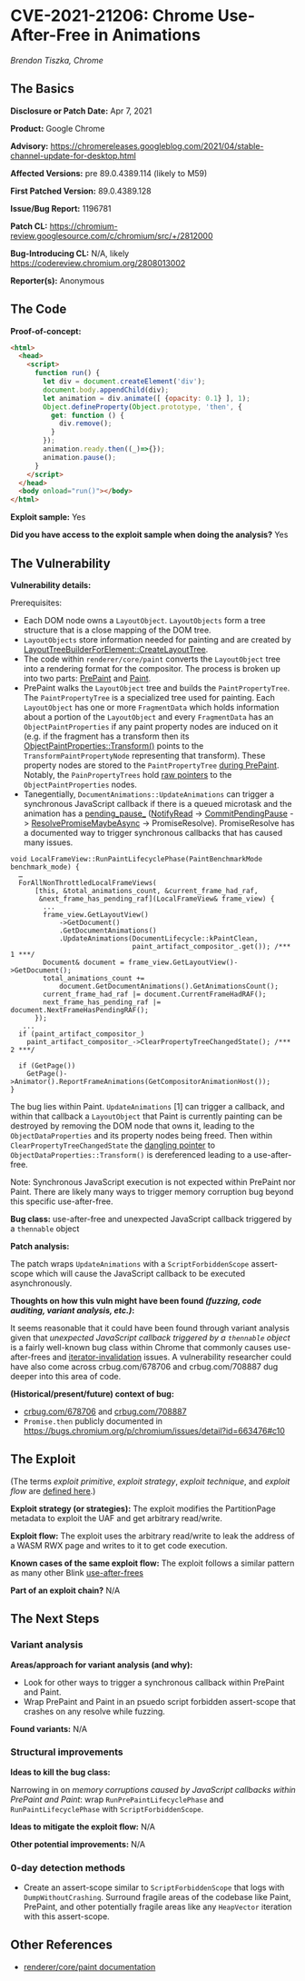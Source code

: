 # CVE-2021-21206: Chrome Use-After-Free in Animations
*Brendon Tiszka, Chrome*

## The Basics

**Disclosure or Patch Date:** Apr 7, 2021

**Product:** Google Chrome

**Advisory:** https://chromereleases.googleblog.com/2021/04/stable-channel-update-for-desktop.html

**Affected Versions:** pre 89.0.4389.114 (likely to M59)

**First Patched Version:** 89.0.4389.128

**Issue/Bug Report:** 1196781

**Patch CL:** https://chromium-review.googlesource.com/c/chromium/src/+/2812000

**Bug-Introducing CL:** N/A, likely https://codereview.chromium.org/2808013002

**Reporter(s):** Anonymous

## The Code

**Proof-of-concept:**

```html
<html>
  <head>
    <script>
      function run() {
        let div = document.createElement('div');
        document.body.appendChild(div);
        let animation = div.animate([ {opacity: 0.1} ], 1);
        Object.defineProperty(Object.prototype, 'then', {
          get: function () {
            div.remove();
          }
        });
        animation.ready.then((_)=>{});
        animation.pause();
      }
    </script>
  </head>
  <body onload="run()"></body>
</html>
```

**Exploit sample:** Yes

**Did you have access to the exploit sample when doing the analysis?** Yes

## The Vulnerability

**Vulnerability details:**

Prerequisites: 
* Each DOM node owns a `LayoutObject`. `LayoutObjects` form a tree structure that is a close mapping of the DOM tree.
* `LayoutObjects` store information needed for painting and are created by [LayoutTreeBuilderForElement::CreateLayoutTree](https://source.chromium.org/chromium/chromium/src/+/main:third_party/blink/renderer/core/dom/layout_tree_builder.cc;l=85;drc=5342041f85833c038dcbc5632d62fc10f7592323).
* The code within `renderer/core/paint` converts the `LayoutObject` tree into a rendering format for the compositor. The process is broken up into two parts: [PrePaint](https://source.chromium.org/chromium/chromium/src/+/main:third_party/blink/renderer/core/frame/local_frame_view.cc;l=2743;drc=5342041f85833c038dcbc5632d62fc10f7592323) and [Paint](https://source.chromium.org/chromium/chromium/src/+/main:third_party/blink/renderer/core/frame/local_frame_view.cc;l=2596;drc=5342041f85833c038dcbc5632d62fc10f7592323).
* PrePaint walks the `LayoutObject` tree and builds the `PaintPropertyTree`. The `PaintPropertyTree` is a specialized tree used for painting. Each `LayoutObject` has one or more `FragmentData` which holds information about a portion of the `LayoutObject` and every `FragmentData` has an `ObjectPaintProperties` if any paint property nodes are induced on it (e.g. if the fragment has a transform then its [ObjectPaintProperties::Transform()](https://source.chromium.org/chromium/chromium/src/+/main:third_party/blink/renderer/core/paint/object_paint_properties.h;l=91;drc=5342041f85833c038dcbc5632d62fc10f7592323) points to the `TransformPaintPropertyNode` representing that transform). These property nodes are stored to the `PaintPropertyTree` [during PrePaint](https://source.chromium.org/chromium/chromium/src/+/main:third_party/blink/renderer/core/paint/paint_property_tree_builder.cc;l=974;drc=5342041f85833c038dcbc5632d62fc10f7592323). Notably, the `PainPropertyTrees` hold [raw pointers](https://source.chromium.org/chromium/chromium/src/+/main:third_party/blink/renderer/platform/graphics/paint/property_tree_state.h;l=96;drc=5342041f85833c038dcbc5632d62fc10f7592323) to the `ObjectPaintProperties` nodes.
* Tanegentially, `DocumentAnimations::UpdateAnimations` can trigger a synchronous JavaScript callback if there is a queued microtask and the animation has a [pending_pause_](https://source.chromium.org/chromium/chromium/src/+/main:third_party/blink/renderer/core/animation/animation.cc;l=1244;drc=5342041f85833c038dcbc5632d62fc10f7592323) ([NotifyRead](https://source.chromium.org/chromium/chromium/src/+/main:third_party/blink/renderer/core/animation/pending_animations.cc;l=94;drc=5342041f85833c038dcbc5632d62fc10f7592323) -> [CommitPendingPause](https://source.chromium.org/chromium/chromium/src/+/main:third_party/blink/renderer/core/animation/animation.cc;l=635;drc=5342041f85833c038dcbc5632d62fc10f7592323) -> [ResolvePromiseMaybeAsync](https://source.chromium.org/chromium/chromium/src/+/main:third_party/blink/renderer/core/animation/animation.cc;l=2307;drc=5342041f85833c038dcbc5632d62fc10f7592323) -> PromiseResolve). PromiseResolve has a documented way to trigger synchronous callbacks that has caused many issues.

```
void LocalFrameView::RunPaintLifecyclePhase(PaintBenchmarkMode benchmark_mode) {
  …
  ForAllNonThrottledLocalFrameViews(
      [this, &total_animations_count, &current_frame_had_raf,
       &next_frame_has_pending_raf](LocalFrameView& frame_view) {
        ...
        frame_view.GetLayoutView()
            ->GetDocument()
            .GetDocumentAnimations()
            .UpdateAnimations(DocumentLifecycle::kPaintClean,
                              paint_artifact_compositor_.get()); /*** 1 ***/
        Document& document = frame_view.GetLayoutView()->GetDocument();
        total_animations_count +=
            document.GetDocumentAnimations().GetAnimationsCount();
        current_frame_had_raf |= document.CurrentFrameHadRAF();
        next_frame_has_pending_raf |= document.NextFrameHasPendingRAF();
      });
   ...
  if (paint_artifact_compositor_)
    paint_artifact_compositor_->ClearPropertyTreeChangedState(); /*** 2 ***/

  if (GetPage())
    GetPage()->Animator().ReportFrameAnimations(GetCompositorAnimationHost());
}
```

The bug lies within Paint. `UpdateAnimations` [1] can trigger a callback, and within that callback a `LayoutObject` that Paint is currently painting can be destroyed by removing the DOM node that owns it, leading to the `ObjectDataProperties` and its property nodes being freed. Then within `ClearPropertyTreeChangedState` the [dangling pointer](https://source.chromium.org/chromium/chromium/src/+/main:third_party/blink/renderer/platform/graphics/paint/property_tree_state.h;l=96;drc=5342041f85833c038dcbc5632d62fc10f7592323) to `ObjectDataProperties::Transform()` is dereferenced leading to a use-after-free.

Note: Synchronous JavaScript execution is not expected within PrePaint nor Paint. There are likely many ways to trigger memory corruption bug beyond this specific use-after-free.

**Bug class:** use-after-free and unexpected JavaScript callback triggered by a `thennable` object

**Patch analysis:**

The patch wraps `UpdateAnimations` with a `ScriptForbiddenScope` assert-scope which will cause the JavaScript callback to be executed asynchronously.

**Thoughts on how this vuln might have been found _(fuzzing, code auditing, variant analysis, etc.)_:**

It seems reasonable that it could have been found through variant analysis given that _unexpected JavaScript callback triggered by a `thennable` object_ is a fairly well-known bug class within Chrome that commonly causes use-after-frees and [iterator-invalidation](crbug.com/1045874) issues. A vulnerability researcher could have also come across crbug.com/678706 and crbug.com/708887 dug deeper into this area of code.

**(Historical/present/future) context of bug:** 

* [crbug.com/678706](https://crbug.com/678706) and [crbug.com/708887](https://crbug.com/708887)
* `Promise.then` publicly documented in https://bugs.chromium.org/p/chromium/issues/detail?id=663476#c10

## The Exploit

(The terms *exploit primitive*, *exploit strategy*, *exploit technique*, and *exploit flow* are [defined here](https://googleprojectzero.blogspot.com/2020/06/a-survey-of-recent-ios-kernel-exploits.html).)

**Exploit strategy (or strategies):** The exploit modifies the PartitionPage metadata to exploit the UAF and get arbitrary read/write.

**Exploit flow:** The exploit uses the arbitrary read/write to leak the address of a WASM RWX page and writes to it to get code execution.

**Known cases of the same exploit flow:** The exploit follows a similar pattern as many other Blink [use-after-frees](https://securelist.com/the-zero-day-exploits-of-operation-wizardopium/97086/)

**Part of an exploit chain?** N/A

## The Next Steps

### Variant analysis

**Areas/approach for variant analysis (and why):**

* Look for other ways to trigger a synchronous callback within PrePaint and Paint.
* Wrap PrePaint and Paint in an psuedo script forbidden assert-scope that crashes on any resolve while fuzzing.

**Found variants:** N/A

### Structural improvements

**Ideas to kill the bug class:**

Narrowing in on _memory corruptions caused by JavaScript callbacks within PrePaint and Paint_: wrap `RunPrePaintLifecyclePhase` and `RunPaintLifecyclePhase` with `ScriptForbiddenScope`.

**Ideas to mitigate the exploit flow:** N/A

**Other potential improvements:** N/A

### 0-day detection methods

* Create an assert-scope similar to `ScriptForbiddenScope` that logs with `DumpWithoutCrashing`. Surround fragile areas of the codebase like Paint, PrePaint, and other potentially fragile areas like any `HeapVector` iteration with this assert-scope.

## Other References 
* [renderer/core/paint documentation](https://chromium.googlesource.com/chromium/src/+/HEAD/third_party/blink/renderer/core/paint/README.md)